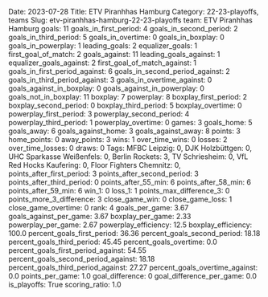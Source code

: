 Date: 2023-07-28
Title: ETV Piranhhas Hamburg
Category: 22-23-playoffs, teams
Slug: etv-piranhhas-hamburg-22-23-playoffs
team: ETV Piranhhas Hamburg
goals: 11
goals_in_first_period: 4
goals_in_second_period: 2
goals_in_third_period: 5
goals_in_overtime: 0
goals_in_boxplay: 0
goals_in_powerplay: 1
leading_goals: 2
equalizer_goals: 1
first_goal_of_match: 2
goals_against: 11
leading_goals_against: 1
equalizer_goals_against: 2
first_goal_of_match_against: 1
goals_in_first_period_against: 6
goals_in_second_period_against: 2
goals_in_third_period_against: 3
goals_in_overtime_against: 0
goals_against_in_boxplay: 0
goals_against_in_powerplay: 0
goals_not_in_boxplay: 11
boxplay: 7
powerplay: 8
boxplay_first_period: 2
boxplay_second_period: 0
boxplay_third_period: 5
boxplay_overtime: 0
powerplay_first_period: 3
powerplay_second_period: 4
powerplay_third_period: 1
powerplay_overtime: 0
games: 3
goals_home: 5
goals_away: 6
goals_against_home: 3
goals_against_away: 8
points: 3
home_points: 0
away_points: 3
wins: 1
over_time_wins: 0
losses: 2
over_time_losses: 0
draws: 0
Tags:  MFBC Leipzig: 0,  DJK Holzbüttgen: 0,  UHC Sparkasse Weißenfels: 0,  Berlin Rockets: 3,  TV Schriesheim: 0,  VfL Red Hocks Kaufering: 0,  Floor Fighters Chemnitz: 0,
points_after_first_period: 3
points_after_second_period: 3
points_after_third_period: 0
points_after_55_min: 6
points_after_58_min: 6
points_after_59_min: 6
win_1: 0
loss_1: 1
points_max_difference_3: 0
points_more_3_difference: 3
close_game_win: 0
close_game_loss: 1
close_game_overtime: 0
rank: 4
goals_per_game: 3.67
goals_against_per_game: 3.67
boxplay_per_game: 2.33
powerplay_per_game: 2.67
powerplay_efficiency: 12.5
boxplay_efficiency: 100.0
percent_goals_first_period: 36.36
percent_goals_second_period: 18.18
percent_goals_third_period: 45.45
percent_goals_overtime: 0.0
percent_goals_first_period_against: 54.55
percent_goals_second_period_against: 18.18
percent_goals_third_period_against: 27.27
percent_goals_overtime_against: 0.0
points_per_game: 1.0
goal_difference: 0
goal_difference_per_game: 0.0
is_playoffs: True
scoring_ratio: 1.0
